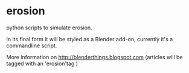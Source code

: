 erosion
=======

python scripts to simulate erosion.

In its final form it will be styled as a Blender add-on, currently it's a commandline script.

More information on http://blenderthings.blogspot.com  (articles will be tagged with an 'erosion'tag )
